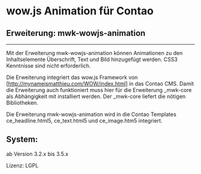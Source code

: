 # wow.js Animation für Contao


## Erweiterung: mwk-wowjs-animation

----------

Mit der Erweiterung mwk-wowjs-animation können Animationen zu den Inhaltselemente Überschrift, Text und Bild hinzugefügt werden. CSS3 Kenntnisse sind nicht erforderlich.

Die Erweiterung integriert das wow.js Framework von [http://mynameismatthieu.com/WOW/index.html] in das Contao CMS. Damit die Erweiterung auch funktioniert muss hier für die Erweiterung _mwk-core als Abhängigkeit mit installiert werden. Der _mwk-core liefert die nötigen Bibliotheken.

Die Erweiterung mwk-wowjs-animation wird in die Contao Templates ce_headline.html5, ce_text.html5 und ce_image.htm5 integriert.


System:
--------
ab Version 3.2.x bis 3.5.x


Lizenz: LGPL